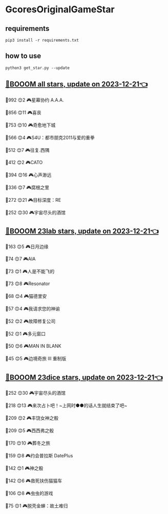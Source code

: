 # GcoresOriginalGameStar

## requirements
```
pip3 install -r requirements.txt
```

## how to use
```
python3 get_star.py --update
```

## [🔗BOOOM all stars, update on 2023-12-21👈](https://raw.githack.com/sichaozhang1112/GcoresOriginalGameStar/main/all.html) 
🌟992 😊2   🎮星幕协约 A.A.A.        

🌟856 😊11  🎮喜丧                 

🌟753 😊10  🎮奇愈地下城              

🌟566 😊4   🎮S4U：都市朋克2011与爱的重拳  

🌟512 😊7   🎮往复.西隅              

🌟412 😊2   🎮CATO               

🌟394 😊16  🎮心声渺远               

🌟336 😊7   🎮腐根之里               

🌟272 😊21  🎮目标深度：RE            

🌟252 😊30  🎮宇宙尽头的酒馆            

## [🔗BOOOM 23lab stars, update on 2023-12-21👈](https://raw.githack.com/sichaozhang1112/GcoresOriginalGameStar/main/23lab.html) 
🌟163 😊5   🎮日月边缘               

🌟74  😊7   🎮AIA                

🌟73  😊1   🎮人是不能飞的             

🌟73  😊8   🎮Resonator          

🌟68  😊4   🎮猫德里安               

🌟57  😊4   🎮我请求您的神谕            

🌟52  😊2   🎮故障修复公司             

🌟52  😊1   🎮多元窗口               

🌟50  😊6   🎮MAN IN BLANK       

🌟45  😊5   🎮边境奇旅 III 重制版       

## [🔗BOOOM 23dice stars, update on 2023-12-21👈](https://raw.githack.com/sichaozhang1112/GcoresOriginalGameStar/main/23dice.html) 
🌟252 😊30  🎮宇宙尽头的酒馆            

🌟218 😊13  🎮来次占卜吧！~上网时●●的话人生就结束了吧~

🌟209 😊2   🎮丰饶女神之骰             

🌟209 😊5   🎮西西弗之骰              

🌟170 😊10  🎮葬冬之旅               

🌟159 😊8   🎮约会普拉斯 DatePlus     

🌟142 😊1   🎮神之骰                

🌟142 😊6   🎮救死扶伤猫猫车            

🌟106 😊8   🎮虫虫的游戏              

🌟75  😊1   🎮脱壳金蝉：故土难归          

